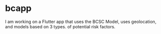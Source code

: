 # bcapp
I am working on a Flutter app that uses the BCSC Model, uses geolocation, and models based on 3 types. of potential risk factors.
